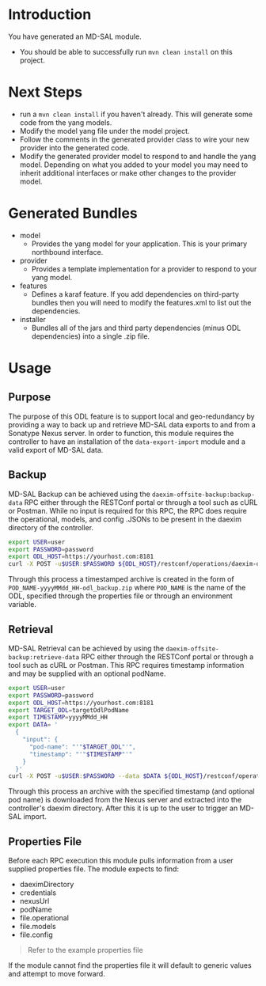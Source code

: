 Introduction
======================
You have generated an MD-SAL module.

* You should be able to successfully run ```mvn clean install``` on this project.

Next Steps
======================
* run a ```mvn clean install``` if you haven't already. This will generate some code from the yang models.
* Modify the model yang file under the model project.
* Follow the comments in the generated provider class to wire your new provider into the generated 
code.
* Modify the generated provider model to respond to and handle the yang model. Depending on what
you added to your model you may need to inherit additional interfaces or make other changes to
the provider model.

Generated Bundles
======================
* model
    - Provides the yang model for your application. This is your primary northbound interface.
* provider
    - Provides a template implementation for a provider to respond to your yang model.
* features
    - Defines a karaf feature. If you add dependencies on third-party bundles then you will need to
      modify the features.xml to list out the dependencies.
* installer
    - Bundles all of the jars and third party dependencies (minus ODL dependencies) into a single
      .zip file.

Usage
======================
## Purpose
The purpose of this ODL feature is to support local and geo-redundancy by providing a way to
back up and retrieve MD-SAL data exports to and from a Sonatype Nexus server. In order to function,
this module requires the controller to have an installation of the ```data-export-import``` module and a valid export of MD-SAL data.

## Backup
MD-SAL Backup can be achieved using the ```daexim-offsite-backup:backup-data``` RPC either through the
RESTConf portal or through a tool such as cURL or Postman. While no input is required for this RPC,
the RPC does require the operational, models, and config .JSONs to be present in the daexim directory of the controller.
```sh
export USER=user
export PASSWORD=password
export ODL_HOST=https://yourhost.com:8181
curl -X POST -u$USER:$PASSWORD ${ODL_HOST}/restconf/operations/daexim-offsite-backup:backup-data
```
Through this process a timestamped archive is created in the form of ```POD_NAME-yyyyMMdd_HH-odl_backup.zip``` 
where ```POD_NAME``` is the name of the ODL, specified through the properties file or through an environment variable.

## Retrieval
MD-SAL Retrieval can be achieved by using the ```daexim-offsite-backup:retrieve-data``` RPC either through the
RESTConf portal or through a tool such as cURL or Postman. This RPC requires timestamp information and may 
be supplied with an optional podName.

```sh
export USER=user
export PASSWORD=password
export ODL_HOST=https://yourhost.com:8181
export TARGET_ODL=targetOdlPodName
export TIMESTAMP=yyyyMMdd_HH
export DATA= '
  {
    "input": {
      "pod-name": "'"$TARGET_ODL"'",
      "timestamp": "'"$TIMESTAMP"'"
    }
  }'
curl -X POST -u$USER:$PASSWORD --data $DATA ${ODL_HOST}/restconf/operations/daexim-offsite-backup:retrieve-data
```

Through this process an archive with the specified timestamp (and optional pod name) is downloaded from 
the Nexus server and extracted into the controller's daexim directory. After this it is up to the user 
to trigger an MD-SAL import.

## Properties File
Before each RPC execution this module pulls information from a user supplied properties file. The module expects to find:
- daeximDirectory
- credentials
- nexusUrl
- podName
- file.operational
- file.models
- file.config

> Refer to the example properties file

If the module cannot find the properties file it will default to generic values and attempt to move forward.
